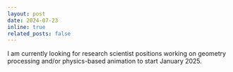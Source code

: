 ```yaml
---
layout: post
date: 2024-07-23
inline: true
related_posts: false
---
```


I am currently looking for research scientist positions working on geometry processing and/or physics-based animation to start January 2025.
